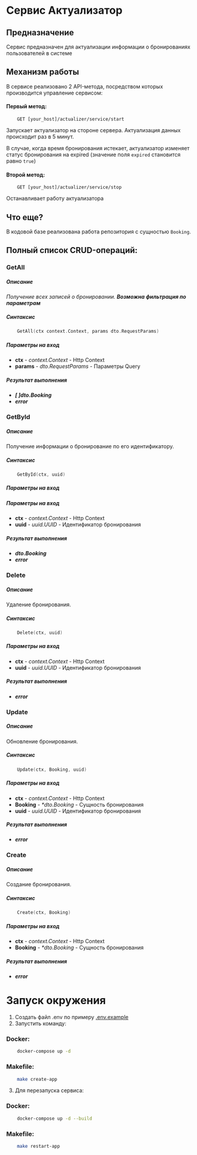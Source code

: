 # Сервис Актуализатор

## Предназначение
Сервис предназначен для актуализации информации о бронированиях пользователей в системе

## Механизм работы

В сервисе реализовано 2 API-метода, посредством которых производится управление сервисом:

#### Первый метод:
```http request
    GET [your_host]/actualizer/service/start
```
Запускает актуализатор на стороне сервера. Актуализация данных происходит раз в 5 минут. 

В случае, когда время бронирования истекает, актуализатор изменяет статус бронирования на expired (значение поля `expired` становится равно `true`)

#### Второй метод:
```http request
    GET [your_host]/actualizer/service/stop
```
Останавливает работу актуализатора

## Что еще?

В кодовой базе реализована работа репозитория с сущностью `Booking`. 

## Полный список CRUD-операций:

### GetAll
##### Описание
_Получение всех записей о бронировании._
**_Возможна фильтрация по параметрам_**
##### Синтаксис
```go
    GetAll(ctx context.Context, params dto.RequestParams)
```
##### Параметры на вход
- **сtx** - _context.Context_ - Http Context
- **params** - _dto.RequestParams_ - Параметры Query
##### Результат выполнения
- **_[ ]dto.Booking_**
- **_error_**

### GetById
##### Описание
Получение информации о бронирование по его идентификатору.
##### Синтаксис
```go
    GetById(ctx, uuid)
```
##### Параметры на вход
##### Параметры на вход
- **ctx** - _context.Context_ - Http Context
- **uuid** - _uuid.UUID_ - Идентификатор бронирования
##### Результат выполнения
- **_dto.Booking_**
- **_error_**
### Delete
##### Описание
Удаление бронирования.
##### Синтаксис
```go
    Delete(ctx, uuid)
```
##### Параметры на вход
- **ctx** - _context.Context_ - Http Context
- **uuid** - _uuid.UUID_ - Идентификатор бронирования
##### Результат выполнения
- **_error_**


### Update
##### Описание
Обновление бронирования.
##### Синтаксис
```go
    Update(ctx, Booking, uuid)
```
##### Параметры на вход
- **ctx** - _context.Context_ - Http Context
- **Booking** - _*dto.Booking_ - Сущность бронирования
- **uuid** - _uuid.UUID_ - Идентификатор бронирования
##### Результат выполнения
- **_error_**

### Create
##### Описание
Создание бронирования.
##### Синтаксис
```go
    Create(ctx, Booking)
```
##### Параметры на вход
- **сtx** - _context.Context_ - Http Context
- **Booking** - _*dto.Booking_ - Сущность бронирования
##### Результат выполнения
- **_error_** 

# Запуск окружения

1. Создать файл .env по примеру [.env.example](.env.example)
2. Запустить команду:

### Docker:
```bash
    docker-compose up -d
```

### Makefile:
```bash
    make create-app
```

3. Для перезапуска сервиса:

### Docker:
```bash
    docker-compose up -d --build
```

### Makefile:
```bash
    make restart-app
```